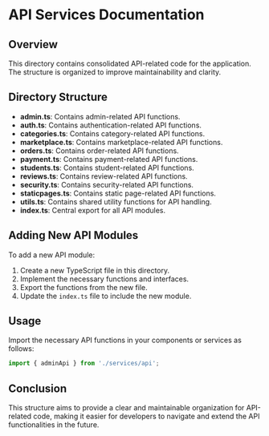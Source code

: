 # API Services Documentation

## Overview
This directory contains consolidated API-related code for the application. The structure is organized to improve maintainability and clarity.

## Directory Structure
- **admin.ts**: Contains admin-related API functions.
- **auth.ts**: Contains authentication-related API functions.
- **categories.ts**: Contains category-related API functions.
- **marketplace.ts**: Contains marketplace-related API functions.
- **orders.ts**: Contains order-related API functions.
- **payment.ts**: Contains payment-related API functions.
- **students.ts**: Contains student-related API functions.
- **reviews.ts**: Contains review-related API functions.
- **security.ts**: Contains security-related API functions.
- **staticpages.ts**: Contains static page-related API functions.
- **utils.ts**: Contains shared utility functions for API handling.
- **index.ts**: Central export for all API modules.

## Adding New API Modules
To add a new API module:
1. Create a new TypeScript file in this directory.
2. Implement the necessary functions and interfaces.
3. Export the functions from the new file.
4. Update the `index.ts` file to include the new module.

## Usage
Import the necessary API functions in your components or services as follows:
```typescript
import { adminApi } from './services/api';
```

## Conclusion
This structure aims to provide a clear and maintainable organization for API-related code, making it easier for developers to navigate and extend the API functionalities in the future.
